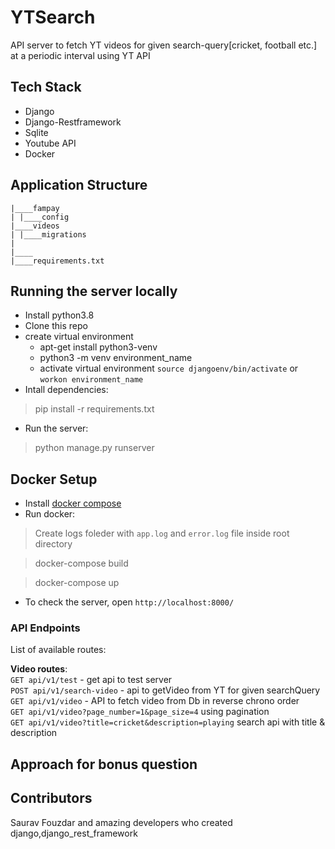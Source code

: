 
# YTSearch

API server to fetch YT videos for given search-query[cricket, football etc.] at a periodic interval using YT API

## Tech Stack

- Django
- Django-Restframework
- Sqlite
- Youtube API
- Docker

## Application Structure

```
|____fampay
| |____config
|____videos
| |____migrations
|
|____
|____requirements.txt
```
## Running the server locally

 * Install python3.8
 * Clone this repo
 * create virtual environment
   - apt-get install python3-venv  
   - python3 -m venv environment_name
   - activate virtual environment `source djangoenv/bin/activate`   or `workon environment_name`
 * Intall dependencies:
> pip install -r requirements.txt
 * Run the server:
> python manage.py runserver


Docker Setup
---
 * Install [docker compose](https://docs.docker.com/compose/install/)
 * Run docker:
> Create logs foleder with `app.log` and `error.log` file inside root directory

> docker-compose build

> docker-compose up
 * To check the server, open `http://localhost:8000/`


### API Endpoints

List of available routes:

**Video routes**:\
`GET api/v1/test` - get api to test server\
`POST api/v1/search-video` - api to getVideo from YT for given searchQuery\
`GET api/v1/video` - API to fetch video from Db in reverse chrono order\
`GET api/v1/video?page_number=1&page_size=4` using pagination\
`GET api/v1/video?title=cricket&description=playing` search api with title & description


## Approach for bonus question

## Contributors
Saurav Fouzdar and amazing developers who created django,django_rest_framework





